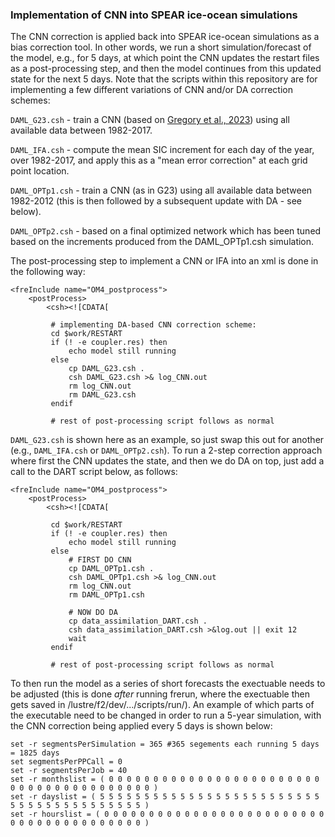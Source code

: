 ### Implementation of CNN into SPEAR ice-ocean simulations

The CNN correction is applied back into SPEAR ice-ocean simulations as a bias correction tool. In other words, we run a short simulation/forecast of the model, e.g., for 5 days, at which point the CNN updates the restart files as a post-processing step, and then the model continues from this updated state for the next 5 days. Note that the scripts within this repository are for implementing a few different variations of CNN and/or DA correction schemes:

`DAML_G23.csh` - train a CNN (based on [Gregory et al., 2023](https://doi.org/10.48550/arXiv.2304.03832)) using all available data between 1982-2017.

`DAML_IFA.csh` - compute the mean SIC increment for each day of the year, over 1982-2017, and apply this as a "mean error correction" at each grid point location.

`DAML_OPTp1.csh` - train a CNN (as in G23) using all available data between 1982-2012 (this is then followed by a subsequent update with DA - see below).

`DAML_OPTp2.csh` - based on a final optimized network which has been tuned based on the increments produced from the DAML_OPTp1.csh simulation.

The post-processing step to implement a CNN or IFA into an xml is done in the following way:

    <freInclude name="OM4_postprocess">
        <postProcess>
            <csh><![CDATA[ 
         
             # implementing DA-based CNN correction scheme:
             cd $work/RESTART
             if (! -e coupler.res) then
                 echo model still running
             else
                 cp DAML_G23.csh .
                 csh DAML_G23.csh >& log_CNN.out
                 rm log_CNN.out
                 rm DAML_G23.csh
             endif
             
             # rest of post-processing script follows as normal
             
`DAML_G23.csh` is shown here as an example, so just swap this out for another (e.g., `DAML_IFA.csh` or `DAML_OPTp2.csh`). To run a 2-step correction approach where first the CNN updates the state, and then we do DA on top, just add a call to the DART script below, as follows:

    <freInclude name="OM4_postprocess">
        <postProcess>
            <csh><![CDATA[ 
         
             cd $work/RESTART
             if (! -e coupler.res) then
                 echo model still running
             else
                 # FIRST DO CNN
                 cp DAML_OPTp1.csh .
                 csh DAML_OPTp1.csh >& log_CNN.out
                 rm log_CNN.out
                 rm DAML_OPTp1.csh

                 # NOW DO DA
                 cp data_assimilation_DART.csh .
                 csh data_assimilation_DART.csh >&log.out || exit 12
                 wait
             endif

             # rest of post-processing script follows as normal

To then run the model as a series of short forecasts the exectuable needs to be adjusted (this is done *after* running frerun, where the exectuable then gets saved in /lustre/f2/dev/.../scripts/run/). An example of which parts of the executable need to be changed in order to run a 5-year simulation, with the CNN correction being applied every 5 days is shown below:

    set -r segmentsPerSimulation = 365 #365 segements each running 5 days = 1825 days
    set segmentsPerPPCall = 0 
    set -r segmentsPerJob = 40
    set -r monthslist = ( 0 0 0 0 0 0 0 0 0 0 0 0 0 0 0 0 0 0 0 0 0 0 0 0 0 0 0 0 0 0 0 0 0 0 0 0 0 0 0 0 )
    set -r dayslist = ( 5 5 5 5 5 5 5 5 5 5 5 5 5 5 5 5 5 5 5 5 5 5 5 5 5 5 5 5 5 5 5 5 5 5 5 5 5 5 5 5 )
    set -r hourslist = ( 0 0 0 0 0 0 0 0 0 0 0 0 0 0 0 0 0 0 0 0 0 0 0 0 0 0 0 0 0 0 0 0 0 0 0 0 0 0 0 0 )
